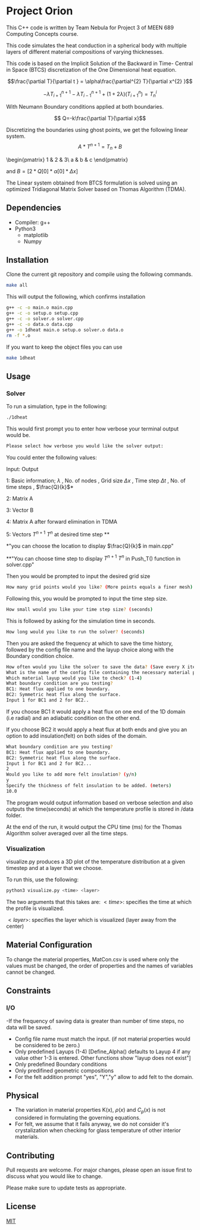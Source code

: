 # Project Orion
This C++ code is written by Team Nebula for Project 3 of MEEN 689 Computing Concepts course.

This code simulates the heat conduction in a spherical body with multiple layers of different material compositions of varying thicknesses.

This code is based on the Implicit Solution of the Backward in Time- Central in Space (BTCS) discretization of the One Dimensional heat equation.

$$\frac{\partial T}{\partial t } = \alpha\frac{\partial^{2} T}{\partial x^{2} }$$

$$-{\lambda T_{i+1}^{n+1}}  - \lambda T_{i-1}^{n+1} + (1 + 2\lambda)(T_{i+1}^{n}) = T_{n}^{i}$$

With Neumann Boundary conditions applied at both boundaries. 

$$ Q=-k\frac{\partial T}{\partial x}$$

Discretizing the boundaries using ghost points, we get the following linear system.
$$ A*T^{n+1} = T_{n} + B$$


\begin{pmatrix}
1 & 2 & 3\\
a & b & c
\end{pmatrix}

and $B = [2*Q[0]*\alpha[0]*\Delta x]$


The Linear system obtained from BTCS formulation is solved using an optimized Tridiagonal Matrix Solver based on Thomas Algorithm (TDMA).

  
## Dependencies

- Compiler: g++
- Python3
  - matplotlib
  - Numpy

## Installation

Clone the current git repository and compile using the following commands.
```bash
make all
```
This will output the following, which confirms installation
```bash
g++ -c -o main.o main.cpp
g++ -c -o setup.o setup.cpp
g++ -c -o solver.o solver.cpp
g++ -c -o data.o data.cpp
g++ -o 1dheat main.o setup.o solver.o data.o
rm -f *.o
```
If you want to keep the object files you can use
```bash
make 1dheat
```
## Usage
### Solver
To run a simulation, type in the following:
```bash
./1dheat
```
This would first prompt you to enter how verbose your terminal output would be.
```bash
Please select how verbose you would like the solver output:
```
You could enter the following values:
 
Input: Output

1: Basic information; $\lambda$ , No. of nodes , Grid size $\Delta x$ , Time step $\Delta t$ , No. of time steps , $\frac{Q}{k}$*

2: Matrix A

3: Vector B 

4: Matrix A after forward elimination in TDMA

5: Vectors $T^{n+1}$ $T^{n}$ at desired time step **


*"you can choose the location to display $\frac{Q}{k}$ in main.cpp"

**"You can choose time step to display $T^{n+1}$ $T^{n}$ in Push_T() function in solver.cpp"


Then you would be prompted to input the desired grid size
```bash
How many grid points would you like? (More points equals a finer mesh)
```
Following this, you would be prompted to input the time step size.
```bash
How small would you like your time step size? (seconds)
```
This is followed by asking for the simulation time in seconds.

```bash
How long would you like to run the solver? (seconds)
```

Then you are asked the frequency at which to save the time history, followed by the config file name and the layup choice along with the Boundary condition choice.
```bash
How often would you like the solver to save the data? (Save every X iterations)
What is the name of the config file containing the necessary material properties?
Which material layup would you like to check? (1-4)
What boundary condition are you testing?
BC1: Heat flux applied to one boundary.
BC2: Symmetric heat flux along the surface.
Input 1 for BC1 and 2 for BC2..
```
If you choose BC1 it would apply a heat flux on one end of the 1D domain (i.e radial) and an adiabatic condition on the other end.

If you choose BC2 it would apply a heat flux at both ends and give you an option to add insulation(felt) on both sides of the domain.

```bash
What boundary condition are you testing?
BC1: Heat flux applied to one boundary.
BC2: Symmetric heat flux along the surface.
Input 1 for BC1 and 2 for BC2...
2
Would you like to add more felt insulation? (y/n)
y
Specify the thickness of felt insulation to be added. (meters)
10.0
```
The program would output information based on verbose selection and also outputs the time(seconds) at which the temperature profile is stored in /data folder.

At the end of the run, it would output the CPU time (ms) for the Thomas Algorithm solver averaged over all the time steps.
### Visualization

visualize.py produces a 3D plot of the temperature distribution at a given timestep and at a layer that we choose.

To run this, use the following:
```bash
python3 visualize.py <time> <layer>
```
The two arguments that this takes are:
$<time>$: specifies the time at which the profile is visualized.

$<layer>$: specifies the layer which is visualized (layer away from the center)

## Material Configuration 
To change the material properties, MatCon.csv is used where only the values must be changed, the order of properties and the names of variables cannot be changed.

## Constraints
### I/O
-If the frequency of saving data is greater than number of time steps, no data will be saved.
- Config file name must match the input. (if not material properties would be considered to be zero.) 
- Only predefined Layups (1-4) [Define_Alpha() defaults to Layup 4 if any value other 1-3 is entered. Other functions show "layup does not exist"]
- Only predefined Boundary conditions
- Only predifined geometric compositions
- For the felt addition prompt "yes", "Y","y" allow to add felt to the domain.
## Physical
- The variation in material properties K(x), $\rho(x)$ and $C_{p}(x)$ is not considered in formulating the governing equations.
- For felt, we assume that it fails anyway, we do not consider it's crystalization when checking for glass temperature of other interior materials. 
## Contributing

Pull requests are welcome. For major changes, please open an issue first
to discuss what you would like to change.

Please make sure to update tests as appropriate.

## License

[MIT](https://choosealicense.com/licenses/mit/)
